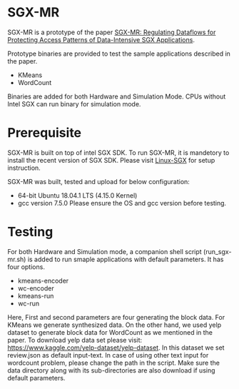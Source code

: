 # SGX-MR
SGX-MR is a prototype of the paper [SGX-MR: Regulating Dataflows for Protecting Access Patterns of Data-Intensive SGX Applications](https://arxiv.org/abs/2009.03518).

Prototype binaries are provided to test the sample applications described in the paper. 
* KMeans
* WordCount

Binaries are added for both Hardware and Simulation Mode. CPUs without Intel SGX can run binary for simulation mode. 

# Prerequisite
SGX-MR is built on top of intel SGX SDK. To run SGX-MR, it is mandetory to install the recent version of SGX SDK. Please visit [Linux-SGX](https://github.com/intel/linux-sgx) for setup instruction.

SGX-MR was built, tested and upload for below configuration:
* 64-bit Ubuntu 18.04.1 LTS (4.15.0 Kernel)
* gcc version 7.5.0
Please ensure the OS and gcc version before testing.

# Testing
For both Hardware and Simulation mode, a companion shell script (run_sgx-mr.sh) is added to run smaple applications with default parameters. It has four options.
* kmeans-encoder
* wc-encoder
* kmeans-run
* wc-run

Here, First and second parameters are four generating the block data. For KMeans we generate synthesized data. On the other hand, we used yelp dataset to generate block data for WordCount as we mentioned in the paper. To download yelp data set please visit: https://www.kaggle.com/yelp-dataset/yelp-dataset. In this dataset we set review.json as default input-text. In case of using other text input for wordcount problem, please change the path in the script.
Make sure the data directory along with its sub-directories are also download if using default parameters.

